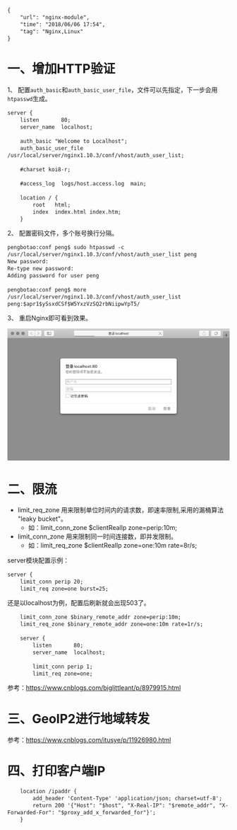 ```
{
    "url": "nginx-module",
    "time": "2018/06/06 17:54",
    "tag": "Nginx,Linux"
}
```


# 一、增加HTTP验证

1、 配置`auth_basic`和`auth_basic_user_file`，文件可以先指定，下一步会用`htpasswd`生成。

```
server {
    listen       80;
    server_name  localhost;

    auth_basic "Welcome to Localhost";
    auth_basic_user_file /usr/local/server/nginx1.10.3/conf/vhost/auth_user_list;

    #charset koi8-r;

    #access_log  logs/host.access.log  main;

    location / {
        root   html;
        index  index.html index.htm;
    }
```

2、 配置密码文件，多个账号换行分隔。

```
pengbotao:conf peng$ sudo htpasswd -c /usr/local/server/nginx1.10.3/conf/vhost/auth_user_list peng
New password:
Re-type new password:
Adding password for user peng

pengbotao:conf peng$ more /usr/local/server/nginx1.10.3/conf/vhost/auth_user_list
peng:$apr1$ySsxdCSf$W5YxzVzSQ2rbNiipwYpT5/
```

3、 重启Nginx即可看到效果。

![](../../static/uploads/nginx-basic-auth.png)

# 二、限流

- limit_req_zone 用来限制单位时间内的请求数，即速率限制,采用的漏桶算法 "leaky bucket"。
    - 如：limit_conn_zone $clientRealIp zone=perip:10m;
- limit_conn_zone 用来限制同一时间连接数，即并发限制。
    - 如：limit_req_zone $clientRealIp zone=one:10m rate=8r/s;

server模块配置示例：

```
server {
    limit_conn perip 20;
    limit_req zone=one burst=25;
```

还是以localhost为例，配置后刷新就会出现503了。

```
    limit_conn_zone $binary_remote_addr zone=perip:10m;
    limit_req_zone $binary_remote_addr zone=one:10m rate=1r/s;

    server {
        listen       80;
        server_name  localhost;

        limit_conn perip 1;
        limit_req zone=one;
```

参考：https://www.cnblogs.com/biglittleant/p/8979915.html

# 三、GeoIP2进行地域转发

参考：https://www.cnblogs.com/itusye/p/11926980.html

# 四、打印客户端IP

```
	location /ipaddr {
		add_header 'Content-Type' 'application/json; charset=utf-8';
		return 200 '{"Host": "$host", "X-Real-IP": "$remote_addr", "X-Forwarded-For": "$proxy_add_x_forwarded_for"}';
	}
```
